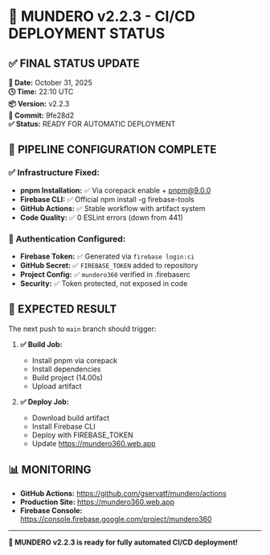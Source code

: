 # 🚀 MUNDERO v2.2.3 - CI/CD DEPLOYMENT STATUS

## ✅ **FINAL STATUS UPDATE**

**📅 Date:** October 31, 2025  
**🕓 Time:** 22:10 UTC  
**📦 Version:** v2.2.3  
**🔄 Commit:** 9fe28d2  
**✅ Status:** READY FOR AUTOMATIC DEPLOYMENT

## 🔧 **PIPELINE CONFIGURATION COMPLETE**

### ✅ **Infrastructure Fixed:**

- **pnpm Installation:** ✅ Via corepack enable + pnpm@9.0.0
- **Firebase CLI:** ✅ Official npm install -g firebase-tools
- **GitHub Actions:** ✅ Stable workflow with artifact system
- **Code Quality:** ✅ 0 ESLint errors (down from 441)

### 🔐 **Authentication Configured:**

- **Firebase Token:** ✅ Generated via `firebase login:ci`
- **GitHub Secret:** ✅ `FIREBASE_TOKEN` added to repository
- **Project Config:** ✅ `mundero360` verified in .firebaserc
- **Security:** ✅ Token protected, not exposed in code

## 🎯 **EXPECTED RESULT**

The next push to `main` branch should trigger:

1. **✅ Build Job:**
   - Install pnpm via corepack
   - Install dependencies
   - Build project (14.00s)
   - Upload artifact

2. **✅ Deploy Job:**
   - Download build artifact
   - Install Firebase CLI
   - Deploy with FIREBASE_TOKEN
   - Update https://mundero360.web.app

## 📊 **MONITORING**

- **GitHub Actions:** https://github.com/gservatf/mundero/actions
- **Production Site:** https://mundero360.web.app
- **Firebase Console:** https://console.firebase.google.com/project/mundero360

---

**🚀 MUNDERO v2.2.3 is ready for fully automated CI/CD deployment!**
